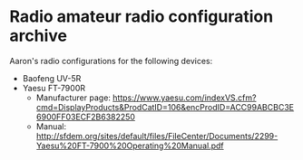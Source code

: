 # Radio amateur radio configuration archive

Aaron's radio configurations for the following devices:

- Baofeng UV-5R
- Yaesu FT-7900R
    - Manufacturer page: <https://www.yaesu.com/indexVS.cfm?cmd=DisplayProducts&ProdCatID=106&encProdID=ACC99ABCBC3E6900FF03ECF2B6382250>
    - Manual: <http://sfdem.org/sites/default/files/FileCenter/Documents/2299-Yaesu%20FT-7900%20Operating%20Manual.pdf>
